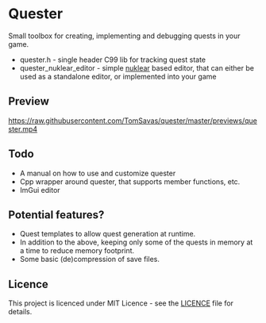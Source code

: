 # Quester
Small toolbox for creating, implementing and debugging quests in your game.</br>
+ quester.h - single header C99 lib for tracking quest state
+ quester_nuklear_editor - simple [nuklear](https://github.com/Immediate-Mode-UI/Nuklear) based editor, that can either be used as a standalone editor, or implemented into your game

## Preview

https://raw.githubusercontent.com/TomSavas/quester/master/previews/quester.mp4

## Todo
+ A manual on how to use and customize quester
+ Cpp wrapper around quester, that supports member functions, etc.
+ ImGui editor

## Potential features?
+ Quest templates to allow quest generation at runtime.
+ In addition to the above, keeping only some of the quests in memory at a time to reduce memory footprint.
+ Some basic (de)compression of save files.

## Licence
This project is licenced under MIT Licence - see the [LICENCE](LICENCE) file for details.
